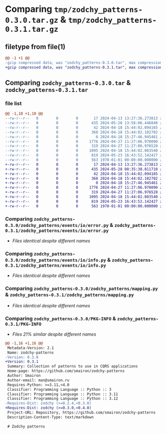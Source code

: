 # Comparing `tmp/zodchy_patterns-0.3.0.tar.gz` & `tmp/zodchy_patterns-0.3.1.tar.gz`

## filetype from file(1)

```diff
@@ -1 +1 @@
-gzip compressed data, was "zodchy_patterns-0.3.0.tar", max compression
+gzip compressed data, was "zodchy_patterns-0.3.1.tar", max compression
```

## Comparing `zodchy_patterns-0.3.0.tar` & `zodchy_patterns-0.3.1.tar`

### file list

```diff
@@ -1,10 +1,10 @@
--rw-r--r--   0        0        0       17 2024-04-13 13:27:36.273813 zodchy_patterns-0.3.0/README.md
--rw-r--r--   0        0        0      435 2024-05-26 13:58:06.446848 zodchy_patterns-0.3.0/pyproject.toml
--rw-r--r--   0        0        0       42 2024-04-18 15:44:02.094165 zodchy_patterns-0.3.0/zodchy_patterns/__init__.py
--rw-r--r--   0        0        0      368 2024-04-18 15:44:02.102702 zodchy_patterns-0.3.0/zodchy_patterns/events/__init__.py
--rw-r--r--   0        0        0        0 2024-04-18 15:27:46.945461 zodchy_patterns-0.3.0/zodchy_patterns/events/io/__init__.py
--rw-r--r--   0        0        0     1776 2024-04-27 11:27:06.970090 zodchy_patterns-0.3.0/zodchy_patterns/events/io/error.py
--rw-r--r--   0        0        0      319 2024-04-27 11:27:06.976528 zodchy_patterns-0.3.0/zodchy_patterns/events/io/generic.py
--rw-r--r--   0        0        0     1095 2024-04-18 15:44:02.083540 zodchy_patterns-0.3.0/zodchy_patterns/events/io/info.py
--rw-r--r--   0        0        0      819 2024-05-23 16:43:52.142427 zodchy_patterns-0.3.0/zodchy_patterns/mapping.py
--rw-r--r--   0        0        0      563 1970-01-01 00:00:00.000000 zodchy_patterns-0.3.0/PKG-INFO
+-rw-r--r--   0        0        0       17 2024-04-13 13:27:36.273813 zodchy_patterns-0.3.1/README.md
+-rw-r--r--   0        0        0      435 2024-05-28 08:35:38.811710 zodchy_patterns-0.3.1/pyproject.toml
+-rw-r--r--   0        0        0       42 2024-04-18 15:44:02.094165 zodchy_patterns-0.3.1/zodchy_patterns/__init__.py
+-rw-r--r--   0        0        0      368 2024-04-18 15:44:02.102702 zodchy_patterns-0.3.1/zodchy_patterns/events/__init__.py
+-rw-r--r--   0        0        0        0 2024-04-18 15:27:46.945461 zodchy_patterns-0.3.1/zodchy_patterns/events/io/__init__.py
+-rw-r--r--   0        0        0     1776 2024-04-27 11:27:06.970090 zodchy_patterns-0.3.1/zodchy_patterns/events/io/error.py
+-rw-r--r--   0        0        0      319 2024-04-27 11:27:06.976528 zodchy_patterns-0.3.1/zodchy_patterns/events/io/generic.py
+-rw-r--r--   0        0        0     1095 2024-04-18 15:44:02.083540 zodchy_patterns-0.3.1/zodchy_patterns/events/io/info.py
+-rw-r--r--   0        0        0      819 2024-05-23 16:43:52.142427 zodchy_patterns-0.3.1/zodchy_patterns/mapping.py
+-rw-r--r--   0        0        0      563 1970-01-01 00:00:00.000000 zodchy_patterns-0.3.1/PKG-INFO
```

### Comparing `zodchy_patterns-0.3.0/zodchy_patterns/events/io/error.py` & `zodchy_patterns-0.3.1/zodchy_patterns/events/io/error.py`

 * *Files identical despite different names*

### Comparing `zodchy_patterns-0.3.0/zodchy_patterns/events/io/info.py` & `zodchy_patterns-0.3.1/zodchy_patterns/events/io/info.py`

 * *Files identical despite different names*

### Comparing `zodchy_patterns-0.3.0/zodchy_patterns/mapping.py` & `zodchy_patterns-0.3.1/zodchy_patterns/mapping.py`

 * *Files identical despite different names*

### Comparing `zodchy_patterns-0.3.0/PKG-INFO` & `zodchy_patterns-0.3.1/PKG-INFO`

 * *Files 21% similar despite different names*

```diff
@@ -1,16 +1,16 @@
 Metadata-Version: 2.1
 Name: zodchy-patterns
-Version: 0.3.0
+Version: 0.3.1
 Summary: Collection of patterns to use in CQRS applications
 Home-page: https://github.com/smairon/zodchy-patterns
 Author: Smairon
 Author-email: man@smairon.ru
 Requires-Python: >=3.11,<4.0
 Classifier: Programming Language :: Python :: 3
 Classifier: Programming Language :: Python :: 3.11
 Classifier: Programming Language :: Python :: 3.12
-Requires-Dist: zodchy (>=0.2.4,<0.3.0)
+Requires-Dist: zodchy (>=0.3.0,<0.4.0)
 Project-URL: Repository, https://github.com/smairon/zodchy-patterns
 Description-Content-Type: text/markdown
 
 # Zodchy patterns
```

